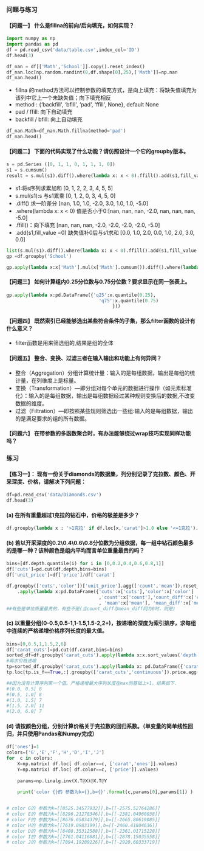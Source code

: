 ### 问题与练习
#### 【问题一】 什么是fillna的前向/后向填充，如何实现？

```python
import numpy as np
import pandas as pd
df = pd.read_csv('data/table.csv',index_col='ID')
df.head(3)
```

```python
df_nan = df[['Math','School']].copy().reset_index()
df_nan.loc[np.random.randint(0,df.shape[0],25),['Math']]=np.nan
df_nan.head()
```

- fillna 的method方法可以控制参数的填充方式，是向上填充：将缺失值填充为该列中它上一个未缺失值；向下填充相反
- method : {‘backfill', ‘bfill', ‘pad', ‘ffill', None}, default None
- pad / ffill: 向下自动填充
- backfill / bfill: 向上自动填充

```python
df_nan.Math=df_nan.Math.fillna(method='pad')
df_nan.head()
```

#### 【问题二】 下面的代码实现了什么功能？请仿照设计一个它的groupby版本。

```python
s = pd.Series ([0, 1, 1, 0, 1, 1, 1, 0])
s1 = s.cumsum()
result = s.mul(s1).diff().where(lambda x: x < 0).ffill().add(s1,fill_value =0)
```

- s1:将s序列求累加和  [0, 1, 2, 2, 3, 4, 5, 5]
- s.mul(s1):s 与s1累乘  [0, 1, 2, 0, 3, 4, 5, 0]
- .diff() 求一阶差分 [nan, 1.0, 1.0, -2.0, 3.0, 1.0, 1.0, -5.0]
- .where(lambda x: x < 0) 值是否小于0:[nan, nan, nan, -2.0, nan, nan, nan, -5.0]
- .ffill()：向下填充 [nan, nan, nan, -2.0, -2.0, -2.0, -2.0, -5.0]
- .add(s1,fill_value =0) 缺失值补0后与s1求和 [0.0, 1.0, 2.0, 0.0, 1.0, 2.0, 3.0, 0.0]

```python
list(s.mul(s1).diff().where(lambda x: x < 0).ffill().add(s1,fill_value =0))
gp =df.groupby('School')
```

```python
gp.apply(lambda x:x['Math'].mul(x['Math'].cumsum()).diff().where(lambda m: m < 0).ffill().add(x['Math'].cumsum(),fill_value =0))
```

#### 【问题三】 如何计算组内0.25分位数与0.75分位数？要求显示在同一张表上。

```python
gp.apply(lambda x:pd.DataFrame({'q25':x.quantile(0.25),
                                  'q75':x.quantile(0.75)
                                       }))
```

#### 【问题四】 既然索引已经能够选出某些符合条件的子集，那么filter函数的设计有什么意义？


-  filter函数是用来筛选组的,结果是组的全体


#### 【问题五】 整合、变换、过滤三者在输入输出和功能上有何异同？


- 整合（Aggregation）分组计算统计量：输入的是每组数据，输出是每组的统计量，在列维度上是标量。
- 变换（Transformation）—即分组对每个单元的数据进行操作（如元素标准化）：输入的是每组数据，输出是每组数据经过某种规则变换后的数据,不改变数据的维度。
- 过滤（Filtration）—即按照某些规则筛选出一些组:输入的是每组数据，输出的是满足要求的组的所有数据。


#### 【问题六】 在带参数的多函数聚合时，有办法能够绕过wrap技巧实现同样功能吗？


###  练习
#### 【练习一】： 现有一份关于diamonds的数据集，列分别记录了克拉数、颜色、开采深度、价格，请解决下列问题：

```python
df=pd.read_csv('data/Diamonds.csv')
df.head(3)
```

#### (a) 在所有重量超过1克拉的钻石中，价格的极差是多少？

```python
df.groupby(lambda x : '>1克拉' if df.loc[x,'carat']>1.0 else '<=1克拉').price.agg(lambda x:x.max()-x.min())
```

#### (b) 若以开采深度的0.2\0.4\0.6\0.8分位数为分组依据，每一组中钻石颜色最多的是哪一种？该种颜色是组内平均而言单位重量最贵的吗？

```python
bins=[df.depth.quantile(i) for i in [0,0.2,0.4,0.6,0.8,1]]
df['cuts']=pd.cut(df.depth,bins=bins)
df['unit_price']=df['price']/df['carat']
```

```python
df.groupby(['cuts','color'])['unit_price'].agg(['count','mean']).reset_index().groupby('cuts')\
    .apply(lambda x:pd.DataFrame({'cuts':x['cuts'],'color':x['color']
                                  ,'count':x['count'],'count_diff':x['count']-x['count'].max()
                                  , 'mean':x['mean'], 'mean_diff':x['mean']-x['mean'].max()})).sort_values(by='count_diff',ascending=False)
##有些是单位质量最贵的，有些不是(当count_diff与mean_diff同为0时，则是)

```

#### (c) 以重量分组(0-0.5,0.5-1,1-1.5,1.5-2,2+)，按递增的深度为索引排序，求每组中连续的严格递增价格序列长度的最大值。

```python
bins=[0,0.5,1,1.5,2,6]
df['carat_cuts']=pd.cut(df.carat,bins=bins)
sorted_df=df.groupby('carat_cuts').apply(lambda x:x.sort_values('depth')).reset_index(drop=True)
#再求价格递增
tp=sorted_df.groupby('carat_cuts').apply(lambda x: pd.DataFrame({'carat_cuts':x['carat_cuts'],'price':x['price'],'is_f':x['price'].diff()>0,'continuous':((x['price'].diff()>0)!=(x['price'].diff()>0).shift()).cumsum()} ))
tp.loc[tp.is_f==True,:].groupby(['carat_cuts','continuous']).price.agg(['count']).reset_index().groupby('carat_cuts').max()

##因为没有计算序列第一个值。严格递增最大序列长度在max的基础上+1，结果如下.
#(0.0, 0.5]	8
#(0.5, 1.0]	8
#(1.0, 1.5]	7
#(1.5, 2.0]	11
#(2.0, 6.0]	7

```

#### (d) 请按颜色分组，分别计算价格关于克拉数的回归系数。（单变量的简单线性回归，并只使用Pandas和Numpy完成）

```python
df['ones']=1
colors=['G','E','F','H','D','I','J']
for  c in colors:
    X=np.matrix( df.loc[ df.color==c, ['carat','ones']].values)
    Y=np.matrix( df.loc[ df.color==c, ['price']].values)
                    
    params=np.linalg.inv(X.T@X)@X.T@Y
    
    print('color {}的 参数为k={},b={}'.format(c,params[0],params[1]) )


# color G的 参数为k=[[8525.34577932]],b=[[-2575.52764286]]
# color E的 参数为k=[[8296.21278346]],b=[[-2381.04960038]]
# color F的 参数为k=[[8676.65834379]],b=[[-2665.80619085]]
# color H的 参数为k=[[7619.0983199]],b=[[-2460.41804636]]
# color D的 参数为k=[[8408.35312588]],b=[[-2361.01715228]]
# color I的 参数为k=[[7761.04116881]],b=[[-2878.15035558]]
# color J的 参数为k=[[7094.19209226]],b=[[-2920.60333719]]
```

```python

```
